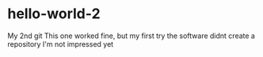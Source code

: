 # hello-world-2
My 2nd git
This one worked fine, but my first try the software didnt create a repository
I'm not impressed yet

